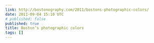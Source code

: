```yaml
---
link: http://bostonography.com/2011/bostons-photographic-colors/
date: 2011-09-04 15:10 UTC
# published: false
published: true
title: Boston’s photographic colors
tags: []
---
```



